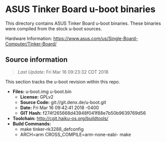 ASUS Tinker Board u-boot binaries
===================

This directory contains ASUS Tinker Board u-boot binaries.
These binaries were compiled from the stock u-boot sources.

Hardware Information: <https://www.asus.com/us/Single-Board-Computer/Tinker-Board/>

Source information
-------------
> *Last Update:* Fri Mar 16 09:23:32 CDT 2018

This section tracks the u-boot revision within this repo.

* **Files:**  u-boot.img u-boot.bin
  * **License:** GPLv2
  * **Source Code:** git://git.denx.de/u-boot.git
  * **Date:** Fri Mar 16 09:42:41 2018 -0400
  * **GIT Hash:** f274f265668d43948f041f88e7b50b9639769d56
* **Toolchain:** http://cgit.haiku-os.org/buildtools/
* **Build Commands:**
  * make tinker-rk3288_defconfig
  * ARCH=arm CROSS_COMPILE=arm-none-eabi- make
